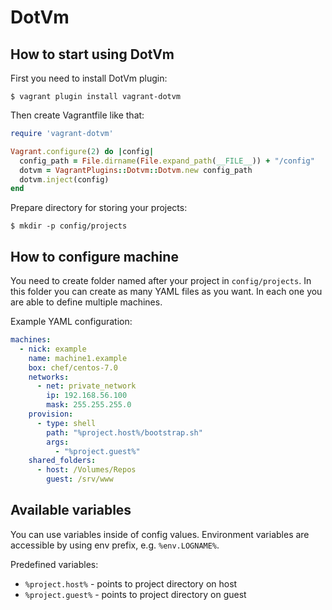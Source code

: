 # DotVm

## How to start using DotVm
First you need to install DotVm plugin:
```
$ vagrant plugin install vagrant-dotvm
```

Then create Vagrantfile like that:
```ruby
require 'vagrant-dotvm'

Vagrant.configure(2) do |config|
  config_path = File.dirname(File.expand_path(__FILE__)) + "/config"
  dotvm = VagrantPlugins::Dotvm::Dotvm.new config_path
  dotvm.inject(config)
end
```

Prepare directory for storing your projects:
```
$ mkdir -p config/projects
```

## How to configure machine
You need to create folder named after your project in `config/projects`.
In this folder you can create as many YAML files as you want.
In each one you are able to define multiple machines.


Example YAML configuration:
```yaml
machines:
  - nick: example
    name: machine1.example
    box: chef/centos-7.0
    networks:
      - net: private_network
        ip: 192.168.56.100
        mask: 255.255.255.0
    provision:
      - type: shell
        path: "%project.host%/bootstrap.sh"
        args:
          - "%project.guest%"
    shared_folders:
      - host: /Volumes/Repos
        guest: /srv/www
```

## Available variables
You can use variables inside of config values.
Environment variables are accessible by using env prefix, e.g. `%env.LOGNAME%`.  

Predefined variables:  
* `%project.host%` - points to project directory on host
* `%project.guest%` - points to project directory on guest

